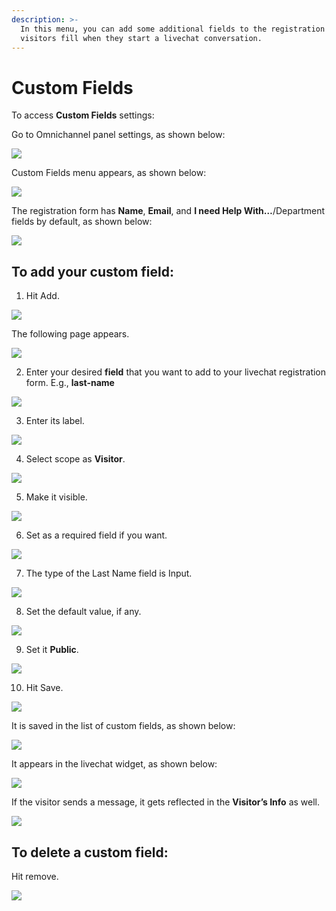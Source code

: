 ```yaml
---
description: >-
  In this menu, you can add some additional fields to the registration form your
  visitors fill when they start a livechat conversation.
---
```


# Custom Fields

To access **Custom Fields** settings:

Go to Omnichannel panel settings, as shown below:

![](../../../.gitbook/assets/0%20%288%29%20%285%29.png)

Custom Fields menu appears, as shown below:

![](../../../.gitbook/assets/1%20%287%29.png)

The registration form has **Name**, **Email**, and **I need Help With…**/Department fields by default, as shown below:

![](../../../.gitbook/assets/2%20%287%29.png)

## To add your custom field:

1. Hit Add.

![](../../../.gitbook/assets/3%20%287%29.png)

The following page appears.

![](../../../.gitbook/assets/4%20%287%29.png)

2. Enter your desired **field** that you want to add to your livechat registration form. E.g., **last-name**

![](../../../.gitbook/assets/5%20%287%29.png)

3. Enter its label.

![](../../../.gitbook/assets/6%20%286%29.png)

4. Select scope as **Visitor**.

![](../../../.gitbook/assets/7%20%284%29.png)

5. Make it visible.

![](../../../.gitbook/assets/8%20%283%29.png)

6. Set as a required field if you want.

![](../../../.gitbook/assets/9%20%283%29.png)

7. The type of the Last Name field is Input.

![](../../../.gitbook/assets/10%20%282%29.png)

8. Set the default value, if any.

![](../../../.gitbook/assets/11%20%282%29.png)

9. Set it **Public**.

![](../../../.gitbook/assets/12%20%282%29.png)

10. Hit Save.

![](../../../.gitbook/assets/13%20%282%29.png)

It is saved in the list of custom fields, as shown below:

![](../../../.gitbook/assets/14%20%282%29.png)

It appears in the livechat widget, as shown below:

![](../../../.gitbook/assets/15%20%282%29.png)

If the visitor sends a message, it gets reflected in the **Visitor’s Info** as well.

![](../../../.gitbook/assets/16%20%282%29.png)

## To delete a custom field:

Hit remove.

![](../../../.gitbook/assets/17%20%282%29.png)

